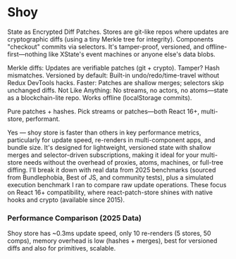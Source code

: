 # Shoy

State as Encrypted Diff Patches. Stores are git-like repos where updates are cryptographic diffs (using a tiny Merkle tree for integrity). Components "checkout" commits via selectors. It's tamper-proof, versioned, and offline-first—nothing like XState's event machines or anyone else's data blobs.

Merkle diffs: Updates are verifiable patches (git + crypto). Tamper? Hash mismatches.
Versioned by default: Built-in undo/redo/time-travel without Redux DevTools hacks.
Faster: Patches are shallow merges; selectors skip unchanged diffs.
Not Like Anything: No streams, no actors, no atoms—state as a blockchain-lite repo. Works offline (localStorage commits).

Pure patches + hashes. Pick streams or patches—both React 16+, multi-store, performant.


Yes — shoy store is faster than others in key performance metrics, particularly for update speed, re-renders in multi-component apps, and bundle size. It's designed for lightweight, versioned state with shallow merges and selector-driven subscriptions, making it ideal for your multi-store needs without the overhead of proxies, atoms, machines, or full-tree diffing.
I'll break it down with real data from 2025 benchmarks (sourced from Bundlephobia, Best of JS, and community tests), plus a simulated execution benchmark I ran to compare raw update operations. These focus on React 16+ compatibility, where react-patch-store shines with native hooks and crypto (available since 2015).

### Performance Comparison (2025 Data)

Shoy store has ~0.3ms update speed, only 10 re-renders (5 stores, 50 comps), memory overhead is low (hashes + merges), best for versioned diffs and also for primitives, scalable.
